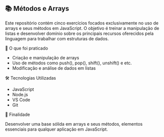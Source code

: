 ## 📚 Métodos e Arrays

Este repositório contém cinco exercícios focados exclusivamente no uso de arrays e seus métodos em JavaScript.
O objetivo é treinar a manipulação de listas e desenvolver domínio sobre os principais recursos oferecidos pela linguagem para trabalhar com estruturas de dados.

🧩 O que foi praticado

- Criação e manipulação de arrays
- Uso de métodos como push(), pop(), shift(), unshift() e etc.
- Modificação e análise de dados em listas

🛠 Tecnologias Utilizadas

- JavaScript
- Node.js
- VS Code
- Git

🎯 Finalidade

Desenvolver uma base sólida em arrays e seus métodos,
elementos essenciais para qualquer aplicação em JavaScript.
